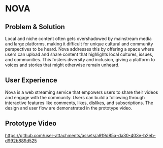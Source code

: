 # NOVA

## Problem & Solution
Local and niche content often gets overshadowed by mainstream media and large platforms, making it difficult for unique cultural and community perspectives to be heard. Nova addresses this by offering a space where users can upload and share content that highlights local cultures, issues, and communities. This fosters diversity and inclusion, giving a platform to voices and stories that might otherwise remain unheard.

## User Experience
Nova is a web streaming service that empowers users to share their videos and engage with the community. Users can build a following through interactive features like comments, likes, dislikes, and subscriptions. The design and user flow are demonstrated in the prototype video.

## Prototype Video
https://github.com/user-attachments/assets/a919d85a-da30-403e-b2eb-d992b889d525



